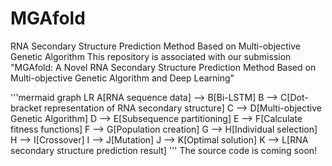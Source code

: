 # MGAfold
RNA Secondary Structure Prediction Method Based on Multi-objective Genetic Algorithm
This repository is associated with our submission "MGAfold: A Novel RNA Secondary Structure Prediction Method Based on Multi-objective Genetic Algorithm and Deep Learning"

'''mermaid
      graph LR
      A[RNA sequence data] --> B[Bi-LSTM]
      B --> C[Dot-bracket representation of RNA secondary structure]
      C --> D[Multi-objective Genetic Algorithm]
      D --> E[Subsequence partitioning]
      E --> F[Calculate fitness functions]
      F --> G[Population creation]
      G --> H[Individual selection]
      H --> I[Crossover]
      I --> J[Mutation]
      J --> K[Optimal solution]
      K --> L[RNA secondary structure prediction result]
'''
The source code is coming soon!
